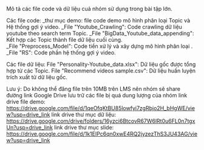 Mô tả các file code và dữ liệu cuả nhóm sử dụng trong bài tập lớn. 

Các file code: 
_thư mục demo: file code demo mô hình phân loại Topic và Hệ thống gợi ý video.
_File "Youtube_Crawling": Code crawling dữ liệu youtube theo search term Topic.
_File "BigData_Youtube_data_appending": Kết hợp các Topic thành file dữ liệu cuối cùng.   
_File "Preprocess_Model": Code tiền xử lý và xây dựng mô hình phân loại . 
_File "RS": Code phần hệ thống gợi ý video. 

Các file dữ liệu: 
File "Personality-Youtube_data.xlsx": Dữ liệu gốc được tổng hợp từ các Topic.
File "Recommend videos sample.csv": Dữ liệu huấn luyện trích xuất từ dữ liệu gốc. 

Lưu ý: 
Do không thể đăng file trên 10MB trên LMS nên nhóm sẽ share đường link Google Drive lưu trữ các file bị quá dung lượng của nhóm
link drive file demo: https://drive.google.com/file/d/1qeOfqKtBU85lowfyi7zgRbjo2H_bHgWE/view?usp=drive_link
link drive thư mục dữ liệu: https://drive.google.com/drive/folders/16yzci6BtcovR67W6lRt0u6FL0n7tgxUn?usp=drive_link
link drive thư mục slide: https://drive.google.com/file/d/1k1EIPc6qn0xwE4RQ2jyzezThS3JU43AG/view?usp=drive_link 

